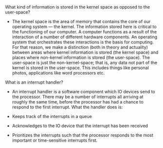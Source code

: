 What kind of information is stored in the kernel space as opposed to the user-space?

- The kernel space is the area of memory that contains the core of our operating system — the kernel. The information stored here is critical to the functioning of our computer. A computer functions as a result of the interaction of a number of different hardware components. An operating system that orchestrates these interactions is the basis for computing. For that reason, we make a distinction (both in theory and actuality) between areas where kernel information is stored (the kernel space) and places where non-kernel information is stored (the user-space). The user-space is just the non-kernel-space; that is, any data not part of the kernel is stored in the user-space. This includes things like personal photos, applications like word processors etc.

What is an interrupt handler?

- An interrupt handler is a software component which IO devices send to the processor. There may be a number of interrupts all arriving at roughly the same time, before the processor has had a chance to respond to the first interrupt. What the handler does is:

- Keeps track of the interrupts in a queue
- Acknowledges to the IO device that the interrupt has been received
- Prioritizes the interrupts such that the processor responds to the most important or time-sensitive interrupts first.
